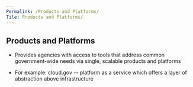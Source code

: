 ```yaml
---
Permalink: /Products and Platforms/
Tile: Products and Platforms/
---
```


## Products and Platforms

- Provides agencies with access to tools that address common government-wide needs via single, scalable products and platforms

- For example: cloud.gov -- platform as a service which offers a layer of abstraction above infrastructure

